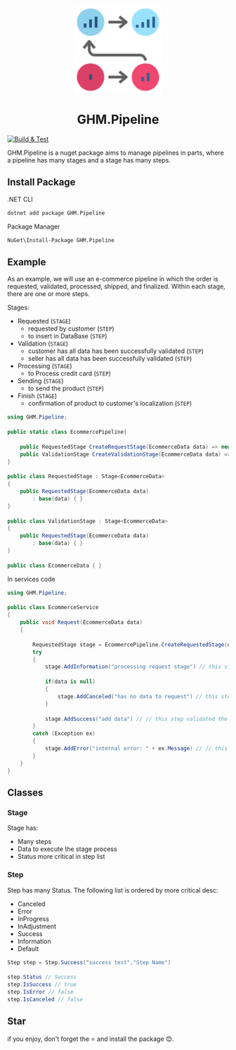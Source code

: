 <p align="center">
<img src="logo.png" alt="logo" width="200px"/>
</p>

<h1 align="center"> GHM.Pipeline </h1>

[![Build & Test](https://github.com/GustavoM96/GHM.Pipeline/actions/workflows/build.yml/badge.svg)](https://github.com/GustavoM96/GHM.Pipeline/actions/workflows/build.yml)

GHM.Pipeline is a nuget package aims to manage pipelines in parts, where a pipeline has many stages and a stage has many steps.

## Install Package

.NET CLI

```sh
dotnet add package GHM.Pipeline
```

Package Manager

```sh
NuGet\Install-Package GHM.Pipeline
```

## Example

As an example, we will use an e-commerce pipeline in which the order is requested, validated, processed, shipped, and finalized. Within each stage, there are one or more steps.

Stages:

- Requested (`STAGE`)
  - requested by customer (`STEP`)
  - to insert in DataBase (`STEP`)
- Validation (`STAGE`)
  - customer has all data has been successfully validated (`STEP`)
  - seller has all data has been successfully validated (`STEP`)
- Processing (`STAGE`)
  - to Process credit card (`STEP`)
- Sending (`STAGE`)
  - to send the product (`STEP`)
- Finish (`STAGE`)
  - confirmation of product to customer's localization (`STEP`)

```csharp
using GHM.Pipeline;

public static class EcommercePipeline{

    public RequestedStage CreateRequestStage(EcommerceData data) => new(data);
    public ValidationStage CreateValidationStage(EcommerceData data) => new(data)
}

public class RequestedStage : Stage<EcommerceData>
{
    public RequestedStage(EcommerceData data)
        : base(data) { }
}

public class ValidationStage : Stage<EcommerceData>
{
    public RequestedStage(EcommerceData data)
        : base(data) { }
}

public class EcommerceData { }

```

In services code

```csharp
using GHM.Pipeline;

public class EcommerceService
{
    public void Request(EcommerceData data)
    {

        RequestedStage stage = EcommercePipeline.CreateRequestedStage(data);
        try
        {
            stage.AddInformation("processing request stage") // this step is only a information

            if(data is null)
            {
                stage.AddCanceled("has no data to request") // this step canceled the stage
            }

            stage.AddSuccess("add data") // // this step validated the stage
        }
        catch (Exception ex)
        {
            stage.AddError("internal error: " + ex.Message) // // this step create a error to the stage
        }
    }
}
```

## Classes

### Stage

Stage has:

- Many steps
- Data to execute the stage process
- Status more critical in step list

### Step

Step has many Status. The following list is ordered by more critical desc:

- Canceled
- Error
- InProgress
- InAdjustment
- Success
- Information
- Default

```csharp
Step step = Step.Success("success test","Step Name")

step.Status // Success
step.IsSuccess // true
step.IsError // false
step.IsCanceled // false
```


## Star

if you enjoy, don't forget the ⭐ and install the package 😊.
